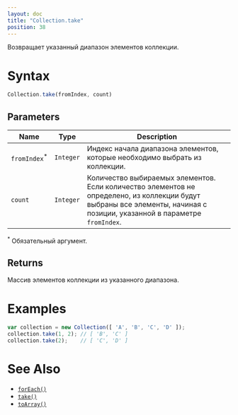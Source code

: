 ```yaml
---
layout: doc
title: "Collection.take"
position: 38
---
```


Возвращает указанный диапазон элементов коллекции.

# Syntax

```js
Collection.take(fromIndex, count)
```

## Parameters

|Name|Type|Description|
|----|----|-----------|
|`fromIndex`<sup>*</sup>|`Integer`|Индекс начала диапазона элементов, которые необходимо выбрать из коллекции.|
|`count`|`Integer`|Количество выбираемых элементов. Если количество элементов не определено, из коллекции будут выбраны все элементы, начиная с позиции, указанной в параметре `fromIndex`.|

<sup>*</sup> Обязательный аргумент.

## Returns

Массив элементов коллекции из указанного диапазона.

# Examples

```js
var collection = new Collection([ 'A', 'B', 'C', 'D' ]);
collection.take(1, 2); // [ 'B', 'C' ]
collection.take(2);    // [ 'C', 'D' ]
```

# See Also

* [`forEach()`](../Collection.forEach/)
* [`take()`](../Collection.take/)
* [`toArray()`](../Collection.toArray/)
